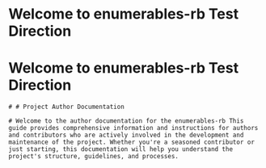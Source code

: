 # Welcome to  enumerables-rb Test Direction

	
	
# Welcome to  enumerables-rb Test Direction

	# # Project Author Documentation

	# Welcome to the author documentation for the enumerables-rb This guide provides comprehensive information and instructions for authors and contributors who are actively involved in the development and maintenance of the project. Whether you're a seasoned contributor or just starting, this documentation will help you understand the project's structure, guidelines, and processes.

	
	
